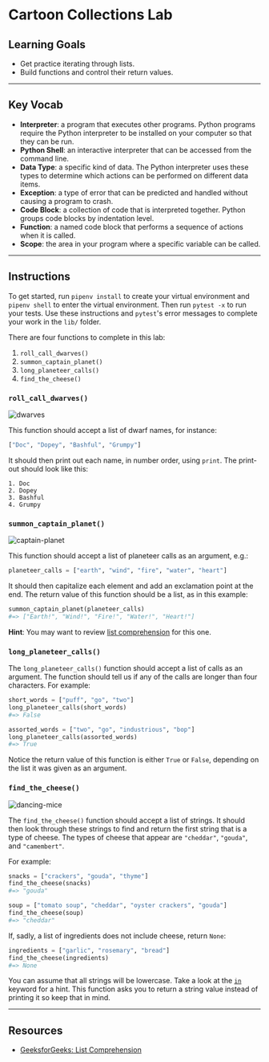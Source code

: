 # Cartoon Collections Lab

## Learning Goals

- Get practice iterating through lists.
- Build functions and control their return values.

***

## Key Vocab

- **Interpreter**: a program that executes other programs. Python programs
require the Python interpreter to be installed on your computer so that they
can be run.
- **Python Shell**: an interactive interpreter that can be accessed from the
command line.
- **Data Type**: a specific kind of data. The Python interpreter uses these
types to determine which actions can be performed on different data items.
- **Exception**: a type of error that can be predicted and handled without
causing a program to crash.
- **Code Block**: a collection of code that is interpreted together. Python
groups code blocks by indentation level.
- **Function**: a named code block that performs a sequence of actions when it
is called.
- **Scope**: the area in your program where a specific variable can be called.

***

## Instructions

To get started, run `pipenv install` to create your virtual environment and
`pipenv shell` to enter the virtual environment. Then run `pytest -x` to run
your tests. Use these instructions and `pytest`'s error messages to complete
your work in the `lib/` folder.

There are four functions to complete in this lab:

1. `roll_call_dwarves()`
2. `summon_captain_planet()`
3. `long_planeteer_calls()`
4. `find_the_cheese()`

### `roll_call_dwarves()`

![dwarves](https://s3-us-west-2.amazonaws.com/web-dev-readme-photos/cartoon-collections/dwarves.jpg)

This function should accept a list of dwarf names, for instance:

```py
["Doc", "Dopey", "Bashful", "Grumpy"]
```

It should then print out each name, in number order, using `print`. The print-out
should look like this:

```console
1. Doc
2. Dopey
3. Bashful
4. Grumpy
```

### `summon_captain_planet()`

![captain-planet](https://s3-us-west-2.amazonaws.com/web-dev-readme-photos/cartoon-collections/captain-planet.jpeg)

This function should accept a list of planeteer calls as an argument, e.g.:

```py
planeteer_calls = ["earth", "wind", "fire", "water", "heart"]
```

It should then capitalize each element and add an exclamation point at the end.
The return value of this function should be a list, as in this example:

```py
summon_captain_planet(planeteer_calls)
#=> ["Earth!", "Wind!", "Fire!", "Water!", "Heart!"]
```

**Hint**: You may want to review [list comprehension][list-comprehension] for
this one.

### `long_planeteer_calls()`

The `long_planeteer_calls()` function should accept a list of calls as an
argument. The function should tell us if any of the calls are longer than four
characters. For example:

```py
short_words = ["puff", "go", "two"]
long_planeteer_calls(short_words)
#=> False

assorted_words = ["two", "go", "industrious", "bop"]
long_planeteer_calls(assorted_words)
#=> True
```

Notice the return value of this function is either `True` or `False`, depending on
the list it was given as an argument.

### `find_the_cheese()`

![dancing-mice](https://s3-us-west-2.amazonaws.com/web-dev-readme-photos/cartoon-collections/cheese.jpg)

The `find_the_cheese()` function should accept a list of strings. It should then
look through these strings to find and return the first string that is a type of
cheese. The types of cheese that appear are `"cheddar"`, `"gouda"`, and
`"camembert"`.

For example:

```py
snacks = ["crackers", "gouda", "thyme"]
find_the_cheese(snacks)
#=> "gouda"

soup = ["tomato soup", "cheddar", "oyster crackers", "gouda"]
find_the_cheese(soup)
#=> "cheddar"
```

If, sadly, a list of ingredients does not include cheese, return `None`:

```py
ingredients = ["garlic", "rosemary", "bread"]
find_the_cheese(ingredients)
#=> None
```

You can assume that all strings will be lowercase. Take a look at the
[`in`][in] keyword for a hint. This function asks you to return a string
value instead of printing it so keep that in mind.

***

## Resources

- [GeeksforGeeks: List Comprehension][list-comprehension]

[list-comprehension]: https://www.geeksforgeeks.org/python-list-comprehension/
[in]: https://www.w3schools.com/python/ref_keyword_in.asp
